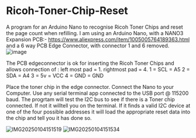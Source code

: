 # Ricoh-Toner-Chip-Reset
A program for an Arduino Nano to recognise Ricoh Toner Chips and reset the page count when refilling.
I am using an Arduino Nano, with a NANO3 Expansion PCB:- https://www.aliexpress.com/item/1005005764189363.html
and a 6 way PCB Edge Connector, with connector 1 and 6 removed. 
![image](https://github.com/user-attachments/assets/0aeef62e-ab1b-42d4-b549-38ffdb52ecce)

The PCB edgeconnector is ok for inserting the Ricoh Toner Chips and allows connection of :
left most pad = 1.
rightmost pad = 4.
1 = SCL = A5
2 = SDA = A4
3 = 5v  = VCC
4 = GND = GND

Place the toner chip in the edge connector. Connect the Nano to your Computer. Use any serial terminal app
connected to the USB port @ 115200 baud. The progrtam will test the I2C bus to see if there is a Toner chip
connected. If not it willtell you on the terminal. If it finds a valid I2C device at one of the four possible
addresses it will load the appropriate reset data into the chip and tell you it has done so.

![IMG20250104151519](https://github.com/user-attachments/assets/b78da8a4-ad39-4448-9b42-b4ca0cab23c5)
![IMG20250104151534](https://github.com/user-attachments/assets/defc87a6-9b91-4825-a5a4-cc07ed3d2777)


